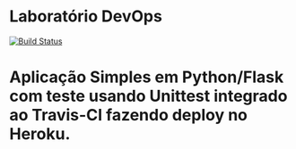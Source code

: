 # Laboratório DevOps

[![Build Status](https://app.travis-ci.com/kleberson1983/devopslab.svg?branch=main)](https://app.travis-ci.com/kleberson1983/devopslab)

# Aplicação Simples em Python/Flask com teste usando Unittest integrado ao Travis-CI fazendo deploy no Heroku.
